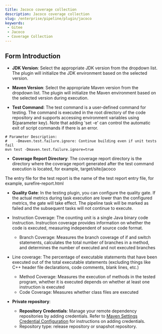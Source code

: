 ```yaml
---
title: Jacoco coverage collection
description: Jacoco coverage collection
slug: /enterprise/pipeline/plugin/jacoco
keywords:
 - Gitee
 - Jacoco
 - Coverage Collection
---
```


## Form Introduction

- **JDK Version**: Select the appropriate JDK version from the dropdown list. The plugin will initialize the JDK environment based on the selected version.

- **Maven Version**: Select the appropriate Maven version from the dropdown list. The plugin will initialize the Maven environment based on the selected version during execution.

- **Test Command**: The test command is a user-defined command for testing. The command is executed in the root directory of the code repository and supports accessing environment variables using ${parameter key}. Note that adding 'set -e' can control the automatic exit of script commands if there is an error.

```shell
# Parameter Description:
#    -Dmaven.test.failure.ignore: Continue building even if unit tests fail
mvn test -Dmaven.test.failure.ignore=true
```

- **Coverage Report Directory**: The coverage report directory is the directory where the coverage report generated after the test command execution is located, for example, target/site/jacoco

The entry file for the test report is the name of the test report entry file, for example, surefire-report.html

- **Quality Gate**: In the testing plugin, you can configure the quality gate. If the actual metrics during task execution are lower than the configured metrics, the gate will take effect. The pipeline task will be marked as failed and the subsequent tasks will not continue to execute.
- Instruction Coverage: The counting unit is a single Java binary code instruction. Instruction coverage provides information on whether the code is executed, measuring independent of source code format.
  - Branch Coverage: Measures the branch coverage of if and switch statements, calculates the total number of branches in a method, and determines the number of executed and not executed branches
- Line coverage: The percentage of executable statements that have been executed out of the total executable statements (excluding things like C++ header file declarations, code comments, blank lines, etc.)
  - Method Coverage: Measures the execution of methods in the tested program, whether it is executed depends on whether at least one instruction is executed
  - Code Coverage: Measures whether class files are executed

- **Private repository**:
    - **Repository Credentials**: Manage your remote dependency repositories by adding credentials. Refer to [Maven Settings Credential Configuration](/) for instructions on adding credentials.
    - Repository type: release repository or snapshot repository.